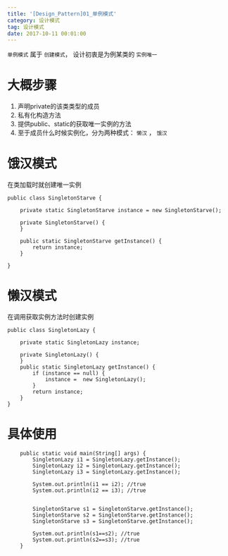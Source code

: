 ```yaml
---
title: '[Design_Pattern]01_单例模式'
category: 设计模式
tag: 设计模式
date: 2017-10-11 00:01:00
---
```



`单例模式` 属于 `创建模式`， 设计初衷是为例某类的 `实例唯一`

# 大概步骤


1. 声明private的该类类型的成员
2. 私有化构造方法
3. 提供public、static的获取唯一实例的方法
4. 至于成员什么时候实例化，分为两种模式： `懒汉` ， `饿汉`



# 饿汉模式

在类加载时就创建唯一实例
```
public class SingletonStarve {

    private static SingletonStarve instance = new SingletonStarve();

    private SingletonStarve() {
    }
    
    public static SingletonStarve getInstance() {
        return instance;
    }

}
```

# 懒汉模式

在调用获取实例方法时创建实例

```
public class SingletonLazy {

    private static SingletonLazy instance;

    private SingletonLazy() {
    }
    public static SingletonLazy getInstance() {
        if (instance == null) {
            instance =  new SingletonLazy();
        }
        return instance;
    }
}
```

# 具体使用

```
    public static void main(String[] args) {
        SingletonLazy i1 = SingletonLazy.getInstance();
        SingletonLazy i2 = SingletonLazy.getInstance();
        SingletonLazy i3 = SingletonLazy.getInstance();

        System.out.println(i1 == i2); //true
        System.out.println(i2 == i3); //true


        SingletonStarve s1 = SingletonStarve.getInstance();
        SingletonStarve s2 = SingletonStarve.getInstance();
        SingletonStarve s3 = SingletonStarve.getInstance();

        System.out.println(s1==s2); //true
        System.out.println(s2==s3); //true
    }

```